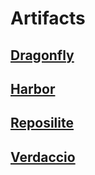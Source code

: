# Artifacts

## [Dragonfly](https://d7y.io/)

## [Harbor](https://goharbor.io/)

## [Reposilite](https://reposilite.com/)

## [Verdaccio](https://verdaccio.org/)
